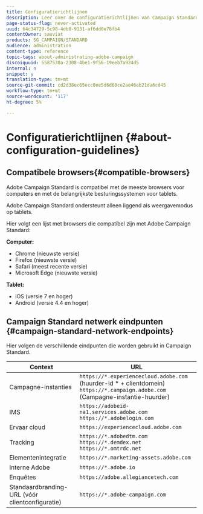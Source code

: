 ```yaml
---
title: Configuratierichtlijnen
description: Leer over de configuratierichtlijnen van Campaign Standard.
page-status-flag: never-activated
uuid: 64c34729-5c98-4db0-9131-af6dd0e78fb4
contentOwner: sauviat
products: SG_CAMPAIGN/STANDARD
audience: administration
content-type: reference
topic-tags: about-administrating-adobe-campaign
discoiquuid: 5587530a-2308-4be1-9f56-19eeb7a924d5
internal: n
snippet: y
translation-type: tm+mt
source-git-commit: cd2d38ec65ecc0ee5d6d60ce2ae46eb21da6cd45
workflow-type: tm+mt
source-wordcount: '117'
ht-degree: 5%

---
```



# Configuratierichtlijnen {#about-configuration-guidelines}

## Compatibele browsers{#compatible-browsers}

Adobe Campaign Standard is compatibel met de meeste browsers voor computers en met de belangrijkste besturingssystemen voor tablets.

Adobe Campaign Standard ondersteunt alleen liggend als weergavemodus op tablets.

Hier volgt een lijst met browsers die compatibel zijn met Adobe Campaign Standard:

**Computer:**

* Chrome (nieuwste versie)
* Firefox (nieuwste versie)
* Safari (meest recente versie)
* Microsoft Edge (nieuwste versie)

**Tablet:**

* iOS (versie 7 en hoger)
* Android (versie 4.4 en hoger)

## Campaign Standard netwerk eindpunten {#campaign-standard-network-endpoints}

Hier volgen de verschillende eindpunten die worden gebruikt in Campaign Standard.

| Context | URL |
|--- |--- |
| Campagne-instanties | `https://*.experiencecloud.adobe.com` (huurder-id * + clientdomein)<br>`https://*.campaign.adobe.com` (Campagne-instantie-huurder) |
| IMS | `https://adobeid-na1.services.adobe.com`<br>`https://*.adobelogin.com` |
| Ervaar cloud | `https://experiencecloud.adobe.com` |
| Tracking | `https://*.adobedtm.com`<br>`https://*.demdex.net`<br>`https://*.omtrdc.net` |
| Elementenintegratie | `https://*.marketing-assets.adobe.com` |
| Interne Adobe | `https://*.adobe.io` |
| Enquêtes | `https://adobe.allegiancetech.com` |
| Standaardbranding-URL (vóór clientconfiguratie) | `https://*.adobe-campaign.com` |
